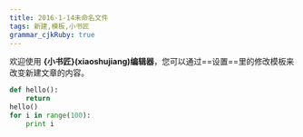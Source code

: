 ```yaml
---
title: 2016-1-14未命名文件 
tags: 新建,模板,小书匠
grammar_cjkRuby: true
---
```



欢迎使用 **{小书匠}(xiaoshujiang)编辑器**，您可以通过==设置==里的修改模板来改变新建文章的内容。



```python
def hello():   
    return
hello()
for i in range(100):
    print i
```

